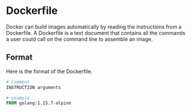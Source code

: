 # Dockerfile
Docker can build images automatically by reading the instructions from a Dockerfile. A Dockerfile is a text document that contains all the commands a user could call on the command line to assemble an image.

## Format
Here is the format of the Dockerfile.
```dockerfile
# Comment
INSTRUCTION arguments

# example
FROM golang:1.15.7-alpine
```
